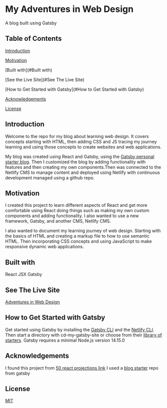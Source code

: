 # My Adventures in Web Design 
A blog built using Gatsby


## Table of Contents

[Introduction](#Introduction)

[Motivation](#Motivation)

[Built with](#Built with)

[See the Live Site](#See The Live Site)

[How to Get Started with Gatsby](#How to Get Started with Gatsby)

[Acknowledgements](#Acknowledgements)

[License](#License)

## Introduction
Welcome to the repo for my blog about learning web design. It covers concepts starting with HTML, then adding CSS and JS tracing my journey learning and using those concepts to create websites and web applications. 

My blog was created using React and Gatsby, using the [Gatsby personal starter blog](https://github.com/thomaswangio/gatsby-personal-starter-blog). Then I customized the blog by adding functionality with features and then creating my own components.Then was connected to the Netlify CMS to manage content and deployed using Netlify with continuous development managed using a github repo.


## Motivation

I created this project to learn different aspects of React and get more comfortable using React doing things such as making my own custom components and adding functionality. I also wanted to use a new framework, Gatsby, and another CMS, Netlify CMS.

I also wanted to document my learning journey of web design. Starting with the basics of HTML and creating a markup file to how to use semantic HTML. Then incorporating CSS concepts and using JavaScript to make responsive dynamic web applications.  

## Built with

React
JSX
Gatsby

## See The Live Site

[Adventures in Web Design](https://design-web-blog.netlify.app/
)

## How to Get Started with Gatsby

Get started using Gatsby by installing the [Gatsby CLI](https://www.gatsbyjs.com/docs/reference/gatsby-cli/) and the [Netlify CLI](https://github.com/netlify/cli). Then start a directory with cd-my-gatsby-site or choose from their [library of starters](https://www.gatsbyjs.com/starters/). 
Gatsby requires a minimal Node.js version 14.15.0

## Acknowledgements
I found this project from [50 react projections link](https://github.com/colbyfayock/50-projects-for-react-and-the-static-web)
I used a [blog starter](https://github.com/decaporg/gatsby-starter-decap-cms) repo from gatsby


## License

[MIT](https://choosealicense.com/licenses/mit/)
